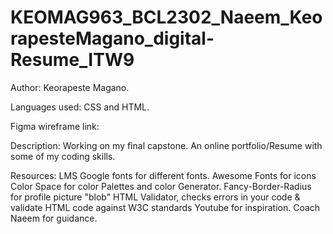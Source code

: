 # KEOMAG963_BCL2302_Naeem_KeorapesteMagano_digital-Resume_ITW9

Author: Keorapeste Magano.  

Languages used: 
          CSS and HTML.

Figma wireframe link: 

Description: Working on my final capstone.
             An online portfolio/Resume with some of my coding skills. 

 Resources: LMS
            Google fonts for different fonts.
            Awesome Fonts for icons 
            Color Space for color Palettes and color Generator. 
            Fancy-Border-Radius for profile picture "blob"
            HTML Validator, checks errors in your code & validate HTML code against W3C standards
            Youtube for inspiration. 
            Coach Naeem for guidance. 
